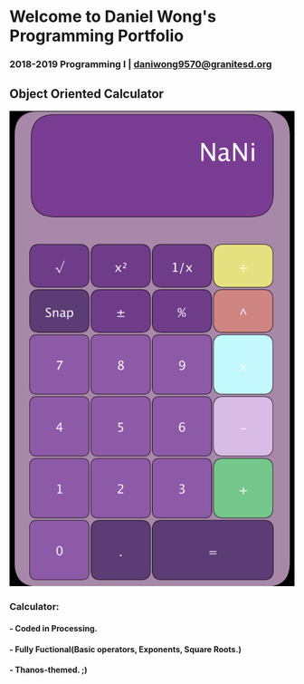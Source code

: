 # Welcome to Daniel Wong's Programming Portfolio
### 2018-2019 Programming I | daniwong9570@granitesd.org

## Object Oriented Calculator
![calvinator](https://github.com/DandyDaniel/2019ProgPort/blob/master/Calc/Pictures/calvinator.png)
### Calculator:
#### - Coded in Processing.
#### - Fully Fuctional(Basic operators, Exponents, Square Roots.)
#### - Thanos-themed. ;)
![]()
